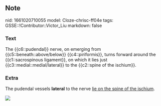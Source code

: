 ## Note
nid: 1661020710055
model: Cloze-chrisc-ff04e
tags: GSSE::!Contributor::Victor_Liu
markdown: false

### Text
The {{c6::pudendal}} nerve, on emerging from {{c5::beneath::above/below}} {{c4::piriformis}}, turns forward around the {{c1::sacrospinous ligament}}, on which it lies just {{c3::medial::medial/lateral}} to the {{c2::spine of the ischium}}.

### Extra
The pudendal vessels <b>lateral</b> to the nerve <u>lie on the
spine of the ischium</u>.
<div><img src= 
"https://media.springernature.com/lw785/springer-static/image/chp%3A10.1007%2F978-1-4614-7321-3_75-1/MediaObjects/308160_0_En_75-1_Fig3_HTML.jpg"></div>
